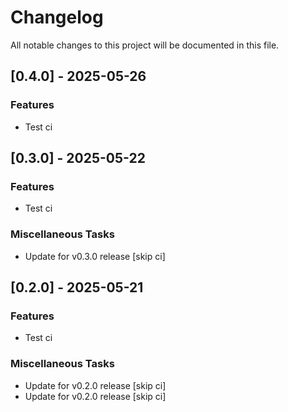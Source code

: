 <!-- markdownlint-disable MD024 -->

# Changelog

All notable changes to this project will be documented in this file.

## [0.4.0] - 2025-05-26

### Features

- Test ci

## [0.3.0] - 2025-05-22

### Features

- Test ci

### Miscellaneous Tasks

- Update for v0.3.0 release [skip ci]

## [0.2.0] - 2025-05-21

### Features

- Test ci

### Miscellaneous Tasks

- Update for v0.2.0 release [skip ci]
- Update for v0.2.0 release [skip ci]

<!-- generated by git-cliff -->
